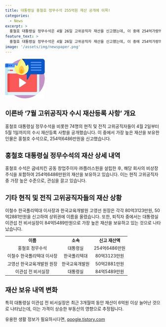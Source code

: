 ```yaml
---
title: 대통령실 홍철호 정무수석 255억원 재산 공개에 이목!
categories:
  - News
excerpt: >
  홍철호 대통령실 정무수석은 4월 26일 고위공직자 재산을 신고했는데, 이 중에 254억가량의 재산을 보유하고 있음이 확인됐다. 홍 수석은 굽네치킨 공동 창업주이자 ㈜플러스원을 설립한 후 해당 회사의 주식을 보유하고 있으며, 가장 많은 재산을 신고한 현직 고위 공직자로 등장했다. 그 밖에도 이철수 한국폴리텍대 이사장과 한국교육개발원 고영선 원장 등이 재산을 신고했는데, 이 중에서도 특히 대통령실 이관섭 전 비서실장은 퇴직자 중 가장 많은 재산인 84억5489만원을 신고했다.
feature_text: >
  홍철호 대통령실 정무수석은 4월 26일 고위공직자 재산을 신고했는데, 이 중에 254억가량의 재산을 보유하고 있음이 확인됐다. 홍 수석은 굽네치킨 공동 창업주이자 ㈜플러스원을 설립한 후 해당 회사의 주식을 보유하고 있으며, 가장 많은 재산을 신고한 현직 고위 공직자로 등장했다. 그 밖에도 이철수 한국폴리텍대 이사장과 한국교육개발원 고영선 원장 등이 재산을 신고했는데, 이 중에서도 특히 대통령실 이관섭 전 비서실장은 퇴직자 중 가장 많은 재산인 84억5489만원을 신고했다.
image: '/assets/img/newspaper.png'
---
```


<p><img src="/assets/img/news.png" alt="rentncar 속보" /></p>

<h2 data-ke-size="size26">이른바 ‘7월 고위공직자 수시 재산등록 사항’ 개요</h2>

<p data-ke-size="size16">홍철호 대통령실 정무수석을 비롯한 74명의 현직 및 전직 고위공직자들이 4월 2일부터 5월 1일까지의 수시 재산등록 사항을 공개했습니다. 이 중에서 가장 높은 재산을 보유한 인물은 홍철호 수석으로, 254억6486만원을 신고했습니다.</p>

<h2 data-ke-size="size26">홍철호 대통령실 정무수석의 재산 상세 내역</h2>

<p data-ke-size="size16">홍철호 수석은 굽네치킨 공동 창업주이자 ㈜플러스원을 설립한 후, 해당 회사의 비상장주식을 포함하여 254억6486만원의 재산을 보유하고 있습니다. 이는 현직 고위공직자 중 가장 높은 수준으로, 관심을 끌고 있습니다.</p>

<h2 data-ke-size="size26">기타 현직 및 전직 고위공직자들의 재산 상황</h2>

<p data-ke-size="size16">이철수 한국폴리텍대 이사장과 한국교육개발원 고영선 원장은 각각 80억3123만원, 50억2881만원을 신고하여 상위권에 이름을 올렸습니다. 또한, 퇴직자 중에서는 대통령실 이관섭 전 비서실장이 84억5489만원으로 가장 높은 재산을 보유하고 있는 것으로 나타났습니다.</p>

<table>
    <tbody>
        <tr>
            <td style="text-align: center; height: 17px;"><b>이름</b></td>
            <td style="text-align: center; height: 17px;"><b>소속</b></td>
            <td style="text-align: center; height: 17px;"><b>신고 재산액</b></td>
        </tr>
        <tr>
            <td style="text-align: center; height: 17px;">홍철호 정무수석</td>
            <td style="text-align: center; height: 17px;">대통령실</td>
            <td style="text-align: center; height: 17px;">254억6486만원</td>
        </tr>
        <tr>
            <td style="text-align: center; height: 17px;">이철수 한국폴리텍대 이사장</td>
            <td style="text-align: center; height: 17px;">한국폴리텍대</td>
            <td style="text-align: center; height: 17px;">80억3123만원</td>
        </tr>
        <tr>
            <td style="text-align: center; height: 17px;">고영선 한국교육개발원 원장</td>
            <td style="text-align: center; height: 17px;">한국교육개발원</td>
            <td style="text-align: center; height: 17px;">50억2881만원</td>
        </tr>
        <tr>
            <td style="text-align: center; height: 17px;">이관섭 전 비서실장</td>
            <td style="text-align: center; height: 17px;">대통령실</td>
            <td style="text-align: center; height: 17px;">84억5489만원</td>
        </tr>
    </tbody>
</table>

<h2 data-ke-size="size26">재산 보유 내역 변화</h2>

<p data-ke-size="size16">특히 대통령실 이관섭 전 비서실장은 최근 3개월여 동안 재산이 6억원 이상 늘어난 것으로 나타났는데, 이는 가격이 상승한 부동산의 영향으로 추정됩니다.</p>
유용한 생활 정보가 필요하시다면, <a href="https://qoogle.tistory.com" rel="dofollow">qoogle.tistory.com</a>


